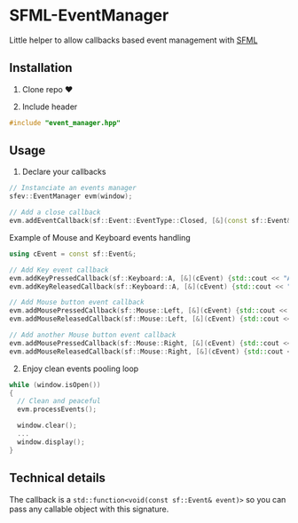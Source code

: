 # SFML-EventManager

Little helper to allow callbacks based event management with [SFML](https://github.com/SFML/SFML)

## Installation

1. Clone repo ❤️

2. Include header
```cpp
#include "event_manager.hpp"
```

## Usage

1. Declare your callbacks
```cpp
// Instanciate an events manager
sfev::EventManager evm(window);
```
```cpp
// Add a close callback
evm.addEventCallback(sf::Event::EventType::Closed, [&](const sf::Event&) {window.close(); });
```

Example of Mouse and Keyboard events handling
```cpp
using cEvent = const sf::Event&;

// Add Key event callback
evm.addKeyPressedCallback(sf::Keyboard::A, [&](cEvent) {std::cout << "A Pressed" << std::endl; });
evm.addKeyReleasedCallback(sf::Keyboard::A, [&](cEvent) {std::cout << "A released" << std::endl; });

// Add Mouse button event callback
evm.addMousePressedCallback(sf::Mouse::Left, [&](cEvent) {std::cout << "Mouse LEFT pressed" << std::endl; });
evm.addMouseReleasedCallback(sf::Mouse::Left, [&](cEvent) {std::cout << "Mouse LEFT released" << std::endl; });

// Add another Mouse button event callback
evm.addMousePressedCallback(sf::Mouse::Right, [&](cEvent) {std::cout << "Mouse RIGHT pressed" << std::endl; });
evm.addMouseReleasedCallback(sf::Mouse::Right, [&](cEvent) {std::cout << "Mouse RIGHT released" << std::endl; });
```

2. Enjoy clean events pooling loop
```cpp
while (window.isOpen())
{
  // Clean and peaceful
  evm.processEvents();

  window.clear();
  ...
  window.display();
}
```

## Technical details

The callback is a ```std::function<void(const sf::Event& event)>``` so you can pass any callable object with this signature. 
